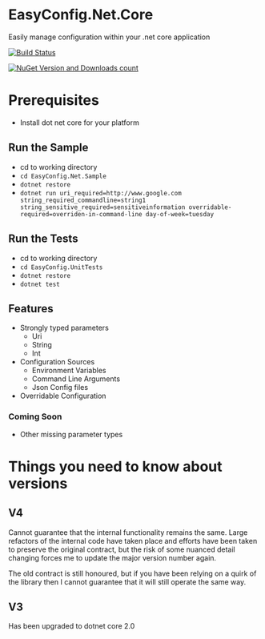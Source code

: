 # EasyConfig.Net.Core

Easily manage configuration within your .net core application

[![Build Status](https://travis-ci.org/cohen990/EasyConfig.Net.Core.svg?branch=master)](https://www.travis-ci.org/cohen990/EasyConfig.Net.Core)

[![NuGet Version and Downloads count](https://buildstats.info/nuget/EasyConfig.Net.Core)](https://www.nuget.org/packages/EasyConfig.Net.Core)

# Prerequisites
- Install dot net core for your platform

## Run the Sample
- cd to working directory
- `cd EasyConfig.Net.Sample`
- `dotnet restore`
- `dotnet run uri_required=http://www.google.com string_required_commandline=string1 string_sensitive_required=sensitiveinformation overridable-required=overriden-in-command-line day-of-week=tuesday`

## Run the Tests
- cd to working directory
- `cd EasyConfig.UnitTests`
- `dotnet restore`
- `dotnet test`

## Features

* Strongly typed parameters
	* Uri
	* String
	* Int
* Configuration Sources
	* Environment Variables
	* Command Line Arguments
	* Json Config files
* Overridable Configuration

### Coming Soon

* Other missing parameter types

# Things you need to know about versions

## V4
Cannot guarantee that the internal functionality remains the same. Large refactors of the internal code have taken place and efforts have been taken to preserve the original contract, but the risk of some nuanced detail changing forces me to update the major version number again.

The old contract is still honoured, but if you have been relying on a quirk of the library then I cannot guarantee that it will still operate the same way.

## V3
Has been upgraded to dotnet core 2.0
